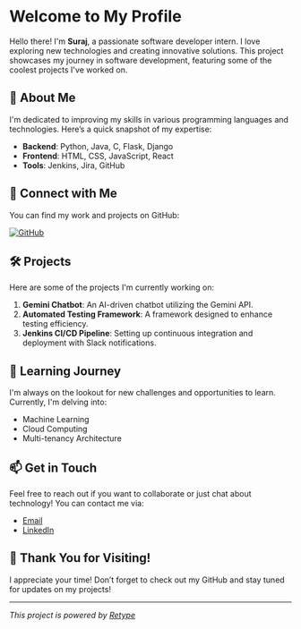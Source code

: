 # Welcome to My Profile


Hello there! I'm **Suraj**, a passionate software developer intern. I love exploring new technologies and creating innovative solutions. This project showcases my journey in software development, featuring some of the coolest projects I've worked on.

## 🚀 About Me

I'm dedicated to improving my skills in various programming languages and technologies. Here’s a quick snapshot of my expertise:

- **Backend**: Python, Java, C, Flask, Django
- **Frontend**: HTML, CSS, JavaScript, React
- **Tools**: Jenkins, Jira, GitHub

## 🔗 Connect with Me

You can find my work and projects on GitHub:

[![GitHub](https://img.icons8.com/material-outlined/24/000000/github.png)](https://github.com/suraj0-11)

## 🛠️ Projects

Here are some of the projects I'm currently working on:

1. **Gemini Chatbot**: An AI-driven chatbot utilizing the Gemini API.
2. **Automated Testing Framework**: A framework designed to enhance testing efficiency.
3. **Jenkins CI/CD Pipeline**: Setting up continuous integration and deployment with Slack notifications.

## 🌱 Learning Journey

I'm always on the lookout for new challenges and opportunities to learn. Currently, I'm delving into:

- Machine Learning
- Cloud Computing
- Multi-tenancy Architecture

## 📫 Get in Touch

Feel free to reach out if you want to collaborate or just chat about technology! You can contact me via:

- [Email](mailto:your-email@example.com)
- [LinkedIn](https://www.linkedin.com/in/your-linkedin/)

## 🎉 Thank You for Visiting!

I appreciate your time! Don’t forget to check out my GitHub and stay tuned for updates on my projects!

---

*This project is powered by [Retype](https://retype.com/)*
